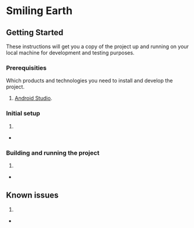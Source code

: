 # Smiling Earth

## Getting Started
These instructions will get you a copy of the project up and running on your local machine for development and testing purposes.

### Prerequisities
Which products and technologies you need to install and develop the project.

1. [Android Studio](https://developer.android.com/studio/).

### Initial setup
1. 
* 

### Building and running the project
1. 
* 

## Known issues
1. 
* 
